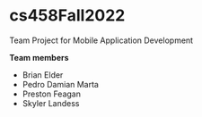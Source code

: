 # cs458Fall2022
Team Project for  Mobile Application Development 

<p><strong>Team members</strong></p>
<ul>
	<li>Brian Elder</li>
	<li>Pedro Damian Marta</li>
	<li>Preston Feagan</li>
	<li>Skyler Landess</li>
</ul>
</p>